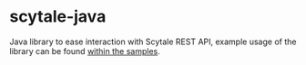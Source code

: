 # scytale-java
Java library to ease interaction with Scytale REST API, example usage of the library can be found [within the samples](/src/main/java/com/openmoments/scytale/samples).
